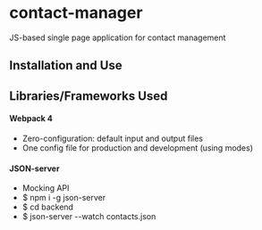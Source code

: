 # contact-manager
JS-based single page application for contact management

## Installation and Use

## Libraries/Frameworks Used

#### Webpack 4
- Zero-configuration: default input and output files
- One config file for production and development (using modes)

#### JSON-server
- Mocking API
- $ npm i -g json-server
- $ cd backend
- $ json-server --watch contacts.json
